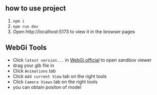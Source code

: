 ## how to use project

1. `npm i`
2. `npm run dev`
3. Open http://localhost:5173 to view it in the browser pages

## WebGi Tools

- Click `latest version...` in [WebGi official](https://webgi.xyz/docs/index.html) to open sandbox viewer
- drag your glb file in
- Click `Animations` tab
- Click `Add current View` tab on the right tools
- Click `Camera Views` tab on the right tools
- you can obtain positon of model 
